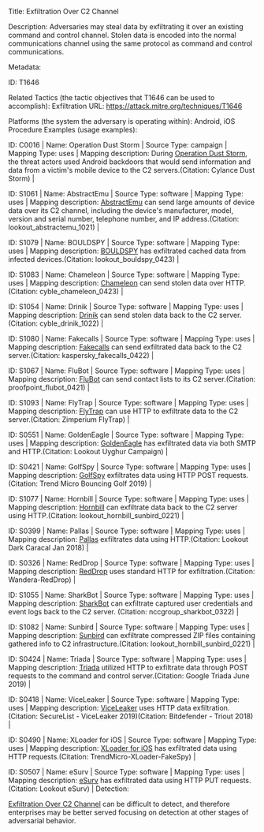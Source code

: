 Title: Exfiltration Over C2 Channel

Description: Adversaries may steal data by exfiltrating it over an existing command and control channel. Stolen data is encoded into the normal communications channel using the same protocol as command and control communications.

Metadata:

ID: T1646

Related Tactics (the tactic objectives that T1646 can be used to accomplish): Exfiltration URL: https://attack.mitre.org/techniques/T1646

Platforms (the system the adversary is operating within): Android, iOS Procedure Examples (usage examples):

ID: C0016 | Name: Operation Dust Storm | Source Type: campaign | Mapping Type: uses | Mapping description: During [Operation Dust Storm](https://attack.mitre.org/campaigns/C0016), the threat actors used Android backdoors that would send information and data from a victim's mobile device to the C2 servers.(Citation: Cylance Dust Storm) |

ID: S1061 | Name: AbstractEmu | Source Type: software | Mapping Type: uses | Mapping description: [AbstractEmu](https://attack.mitre.org/software/S1061) can send large amounts of device data over its C2 channel, including the device's manufacturer, model, version and serial number, telephone number, and IP address.(Citation: lookout_abstractemu_1021) |

ID: S1079 | Name: BOULDSPY | Source Type: software | Mapping Type: uses | Mapping description: [BOULDSPY](https://attack.mitre.org/software/S1079) has exfiltrated cached data from infected devices.(Citation: lookout_bouldspy_0423) |

ID: S1083 | Name: Chameleon | Source Type: software | Mapping Type: uses | Mapping description: [Chameleon](https://attack.mitre.org/software/S1083) can send stolen data over HTTP.(Citation: cyble_chameleon_0423) |

ID: S1054 | Name: Drinik | Source Type: software | Mapping Type: uses | Mapping description: [Drinik](https://attack.mitre.org/software/S1054) can send stolen data back to the C2 server.(Citation: cyble_drinik_1022) |

ID: S1080 | Name: Fakecalls | Source Type: software | Mapping Type: uses | Mapping description: [Fakecalls](https://attack.mitre.org/software/S1080) can send exfiltrated data back to the C2 server.(Citation: kaspersky_fakecalls_0422) |

ID: S1067 | Name: FluBot | Source Type: software | Mapping Type: uses | Mapping description: [FluBot](https://attack.mitre.org/software/S1067) can send contact lists to its C2 server.(Citation: proofpoint_flubot_0421) |

ID: S1093 | Name: FlyTrap | Source Type: software | Mapping Type: uses | Mapping description: [FlyTrap](https://attack.mitre.org/software/S1093) can use HTTP to exfiltrate data to the C2 server.(Citation: Zimperium FlyTrap) |

ID: S0551 | Name: GoldenEagle | Source Type: software | Mapping Type: uses | Mapping description: [GoldenEagle](https://attack.mitre.org/software/S0551) has exfiltrated data via both SMTP and HTTP.(Citation: Lookout Uyghur Campaign) |

ID: S0421 | Name: GolfSpy | Source Type: software | Mapping Type: uses | Mapping description: [GolfSpy](https://attack.mitre.org/software/S0421) exfiltrates data using HTTP POST requests.(Citation: Trend Micro Bouncing Golf 2019) |

ID: S1077 | Name: Hornbill | Source Type: software | Mapping Type: uses | Mapping description: [Hornbill](https://attack.mitre.org/software/S1077) can exfiltrate data back to the C2 server using HTTP.(Citation: lookout_hornbill_sunbird_0221) |

ID: S0399 | Name: Pallas | Source Type: software | Mapping Type: uses | Mapping description: [Pallas](https://attack.mitre.org/software/S0399) exfiltrates data using HTTP.(Citation: Lookout Dark Caracal Jan 2018) |

ID: S0326 | Name: RedDrop | Source Type: software | Mapping Type: uses | Mapping description: [RedDrop](https://attack.mitre.org/software/S0326) uses standard HTTP for exfiltration.(Citation: Wandera-RedDrop) |

ID: S1055 | Name: SharkBot | Source Type: software | Mapping Type: uses | Mapping description: [SharkBot](https://attack.mitre.org/software/S1055) can exfiltrate captured user credentials and event logs back to the C2 server. (Citation: nccgroup_sharkbot_0322) |

ID: S1082 | Name: Sunbird | Source Type: software | Mapping Type: uses | Mapping description: [Sunbird](https://attack.mitre.org/software/S1082) can exfiltrate compressed ZIP files containing gathered info to C2 infrastructure.(Citation: lookout_hornbill_sunbird_0221) |

ID: S0424 | Name: Triada | Source Type: software | Mapping Type: uses | Mapping description: [Triada](https://attack.mitre.org/software/S0424) utilized HTTP to exfiltrate data through POST requests to the command and control server.(Citation: Google Triada June 2019) |

ID: S0418 | Name: ViceLeaker | Source Type: software | Mapping Type: uses | Mapping description: [ViceLeaker](https://attack.mitre.org/software/S0418) uses HTTP data exfiltration.(Citation: SecureList - ViceLeaker 2019)(Citation: Bitdefender - Triout 2018) |

ID: S0490 | Name: XLoader for iOS | Source Type: software | Mapping Type: uses | Mapping description: [XLoader for iOS](https://attack.mitre.org/software/S0490) has exfiltrated data using HTTP requests.(Citation: TrendMicro-XLoader-FakeSpy) |

ID: S0507 | Name: eSurv | Source Type: software | Mapping Type: uses | Mapping description: [eSurv](https://attack.mitre.org/software/S0507) has exfiltrated data using HTTP PUT requests.(Citation: Lookout eSurv) | Detection:

[Exfiltration Over C2 Channel](https://attack.mitre.org/techniques/T1646) can be difficult to detect, and therefore enterprises may be better served focusing on detection at other stages of adversarial behavior.